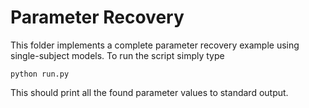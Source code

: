 # Parameter Recovery
This folder implements a complete parameter recovery example using single-subject models.  To run the script simply type

```
python run.py
```

This should print all the found parameter values to standard output.
